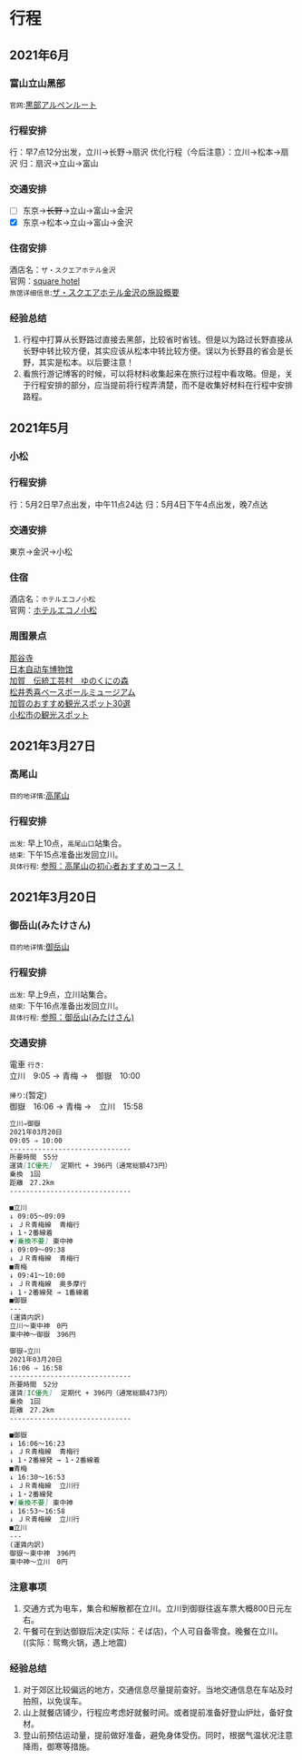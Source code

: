 # 行程
## 2021年6月
### 富山立山黑部
`官网`:[黒部アルペンルート](https://www.alpen-route.com/index.php)       

### 行程安排
行：早7点12分出发，立川→长野→扇沢
优化行程（今后注意）：立川→松本→扇沢
归：扇沢→立山→富山

### 交通安排
- [ ] 东京→~~长野~~→立山→富山→金沢
- [x] 东京→松本→立山→富山→金沢

### 住宿安排
酒店名：`ザ・スクエアホテル金沢`                      
官网：[square hotel](https://www.the-squarehotel.com/skz/)             
`旅馆详细信息`:[ザ・スクエアホテル金沢の施設概要](https://www.jalan.net/yad384635/?contHideFlg=1&vos=fsjlnxsyjlnrsys015)          

### 经验总结
1. 行程中打算从长野路过直接去黑部，比较省时省钱。但是以为路过长野直接从长野中转比较方便，其实应该从松本中转比较方便。误以为长野县的省会是长野，其实是松本。以后要注意！                 
2. 看旅行游记博客的时候，可以将材料收集起来在旅行过程中看攻略。但是，关于行程安排的部分，应当提前将行程弄清楚，而不是收集好材料在行程中安排路程。         

## 2021年5月
### 小松

### 行程安排
行：5月2日早7点出发，中午11点24达
归：5月4日下午4点出发，晚7点达

### 交通安排
東京→金沢→小松

### 住宿
酒店名：`ホテルエコノ小松`         
官网：[ホテルエコノ小松](https://www.greens.co.jp/hekomatsu/access/)      

### 周围景点
[那谷寺](http://www.natadera.com/)               
[日本自动车博物馆](http://mmj-car.com/)       
[加賀　伝統工芸村　ゆのくにの森](https://www.yunokuni.jp/mori/)     
[松井秀喜ベースボールミュージアム](https://www.hideki.co.jp/)           
[加賀のおすすめ観光スポット30選](https://www.ikyu.com/kankou/arealist8203/)       
[小松市の観光スポット](https://www.jalan.net/kankou/cit_172030000/)          

## 2021年3月27日
### 高尾山
`目的地详情`:[高尾山](?tid=blog/生活/出行/景点.md#高尾山)   
### 行程安排
`出发`: 早上10点，`高尾山口`站集合。   
`结束`: 下午15点准备出发回立川。     
`具体行程`: [参照：高尾山の初心者おすすめコース！](https://travel.rakuten.co.jp/mytrip/howto/takaosan-guide)          

## 2021年3月20日
### 御岳山(みたけさん)
`目的地详情`:[御岳山](?tid=blog/生活/出行/景点.md#御岳山)   
### 行程安排
`出发`: 早上9点，立川站集合。   
`结束`: 下午16点准备出发回立川。     
`具体行程`: [参照：御岳山(みたけさん)](https://www.omekanko.gr.jp/course/mitake-mountain-hiking/)        

### 交通安排
電車 `行き`:         
立川　9:05 → 青梅 →　御嶽　10:00       

`帰り`:(暂定)    
御嶽　16:06 → 青梅 →　立川　15:58 

```md
立川⇒御嶽
2021年03月20日
09:05 ⇒ 10:00
------------------------------
所要時間　55分
運賃[IC優先]  定期代 + 396円（通常総額473円）
乗換　1回
距離　27.2km
------------------------------

■立川
↓ 09:05～09:09
↓ ＪＲ青梅線  青梅行
↓ 1・2番線着
▼[乗換不要] 東中神
↓ 09:09～09:38
↓ ＪＲ青梅線  青梅行
■青梅
↓ 09:41～10:00
↓ ＪＲ青梅線  奥多摩行
↓ 1・2番線発 → 1番線着
■御嶽
---
(運賃内訳)
立川～東中神　0円
東中神～御嶽　396円
```

```md
御嶽⇒立川
2021年03月20日
16:06 ⇒ 16:58
------------------------------
所要時間　52分
運賃[IC優先]  定期代 + 396円（通常総額473円）
乗換　1回
距離　27.2km
------------------------------

■御嶽
↓ 16:06～16:23
↓ ＪＲ青梅線  青梅行
↓ 1・2番線発 → 1・2番線着
■青梅
↓ 16:30～16:53
↓ ＪＲ青梅線  立川行
↓ 1・2番線発
▼[乗換不要] 東中神
↓ 16:53～16:58
↓ ＪＲ青梅線  立川行
■立川
---
(運賃内訳)
御嶽～東中神　396円
東中神～立川　0円
```

### 注意事项
1. 交通方式为电车，集合和解散都在立川。立川到御嶽往返车票大概800日元左右。       
2. 午餐可在到达御嶽后决定(实际：そば店)，个人可自备零食。晚餐在立川。((实际：鸳鸯火锅，遇上地震)              

### 经验总结
1. 对于郊区比较偏远的地方，交通信息尽量提前查好。当地交通信息在车站及时拍照，以免误车。    
2. 山上就餐店铺少，行程应考虑好就餐时间。或者提前准备好登山炉灶，备好食材。    
3. 登山前预估运动量，提前做好准备，避免身体受伤。同时，根据气温状况注意降雨，御寒等措施。          